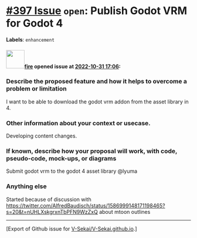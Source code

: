 # [\#397 Issue](https://github.com/V-Sekai/V-Sekai.github.io/issues/397) `open`: Publish Godot VRM for Godot 4
**Labels**: `enhancement`


#### <img src="https://avatars.githubusercontent.com/u/32321?u=c2e06a3d2b49a467aa907e54aa259516440267cc&v=4" width="50">[fire](https://github.com/fire) opened issue at [2022-10-31 17:06](https://github.com/V-Sekai/V-Sekai.github.io/issues/397):

### Describe the proposed feature and how it helps to overcome a problem or limitation

I want to be able to download the godot vrm addon from the asset library in 4.

### Other information about your context or usecase.

Developing content changes.

### If known, describe how your proposal will work, with code, pseudo-code, mock-ups, or diagrams

Submit godot vrm to the godot 4 asset library @lyuma 

### Anything else

Started because of discussion with https://twitter.com/AlfredBaudisch/status/1586999148171198465?s=20&t=nUHLXskgrxnTbPFN9WzZxQ about mtoon outlines




-------------------------------------------------------------------------------



[Export of Github issue for [V-Sekai/V-Sekai.github.io](https://github.com/V-Sekai/V-Sekai.github.io).]
